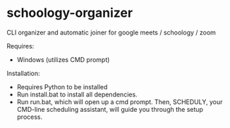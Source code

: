 # schoology-organizer
CLI organizer and automatic joiner for google meets / schoology / zoom

Requires:
- Windows (utilizes CMD prompt)

Installation:
* Requires Python to be installed
* Run install.bat to install all dependencies.
* Run run.bat, which will open up a cmd prompt.
Then, SCHEDULY, your CMD-line scheduling assistant, will guide you through the setup process.
